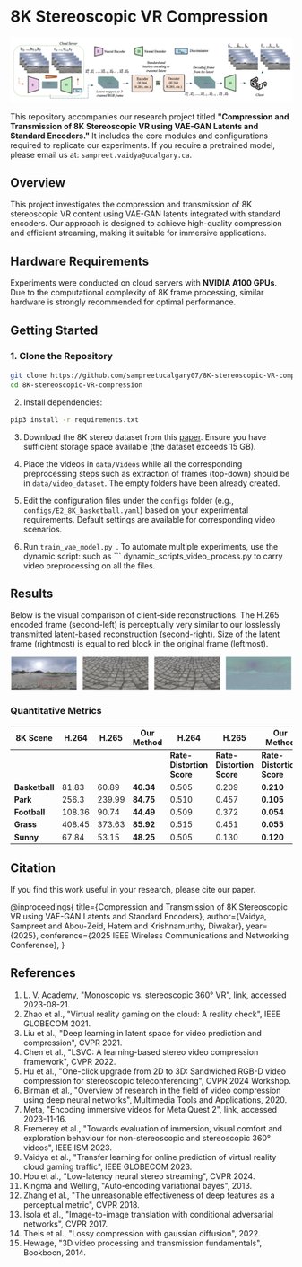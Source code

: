 # 8K Stereoscopic VR Compression

![Architecture](img/Architecture.png)

This repository accompanies our research project titled **"Compression and Transmission of 8K Stereoscopic VR using VAE-GAN Latents and Standard Encoders."** It includes the core modules and configurations required to replicate our experiments. If you require a pretrained model, please email us at: `sampreet.vaidya@ucalgary.ca`.

## Overview

This project investigates the compression and transmission of 8K stereoscopic VR content using VAE-GAN latents integrated with standard encoders. Our approach is designed to achieve high-quality compression and efficient streaming, making it suitable for immersive applications.

<!-- ## Key Features

- **8K Stereoscopic VR Compression:** Combining Variational Autoencoders (VAE) with Generative Adversarial Networks (GAN) for latent-based video compression.
- **Support for Standard Encoders:** Latent space compressed representations are encoded with conventional codecs like H.264 and H.265.
- **Client-Side Reconstruction:** Demonstrates the perceptual quality of reconstructed VR frames compared to conventional methods.

--- -->

## Hardware Requirements

Experiments were conducted on cloud servers with **NVIDIA A100 GPUs**. Due to the computational complexity of 8K frame processing, similar hardware is strongly recommended for optimal performance.

## Getting Started

### 1. Clone the Repository

```bash
git clone https://github.com/sampreetucalgary07/8K-stereoscopic-VR-compression.git
cd 8K-stereoscopic-VR-compression
```

2. Install dependencies:

```bash
pip3 install -r requirements.txt

```

3. Download the 8K stereo dataset from this [paper](https://www.researchgate.net/publication/379125834_Towards_evaluation_of_immersion_visual_comfort_and_exploration_behaviour_for_non-stereoscopic_and_stereoscopic_360_videos). Ensure you have sufficient storage space available (the dataset exceeds 15 GB).

4. Place the videos in `data/Videos` while all the corresponding preprocessing steps such as extraction of frames (top-down) should be in `data/video_dataset`. The empty folders have been already created.

5. Edit the configuration files under the `configs` folder (e.g., `configs/E2_8K_basketball.yaml`) based on your experimental requirements. Default settings are available for corresponding video scenarios.

6. Run `train_vae_model.py `. To automate multiple experiments, use the dynamic script: such as ``` dynamic_scripts_video_process.py to carry video preprocessing on all the files.

## Results

Below is the visual comparison of client-side reconstructions. The H.265 encoded frame (second-left) is perceptually very similar to our losslessly transmitted latent-based reconstruction (second-right). Size of the latent frame (rightmost) is equal to red block in the original frame (leftmost).

![visual-result](img/visual-result.png)

### Quantitative Metrics

| **8K Scene**  | **H.264** | **H.265** | **Our Method** | **H.264** | **H.265** | **Our Method** |
|----------------|-----------|-----------|----------------|-----------|-----------|----------------|
|                |           |           |                | **Rate-Distortion Score** | **Rate-Distortion Score** | **Rate-Distortion Score** |
| **Basketball** | 81.83     | 60.89     | **46.34**      | 0.505     | 0.209     | **0.210**      |
| **Park**       | 256.3     | 239.99    | **84.75**      | 0.510     | 0.457     | **0.105**      |
| **Football**   | 108.36    | 90.74     | **44.49**      | 0.509     | 0.372     | **0.054**      |
| **Grass**      | 408.45    | 373.63    | **85.92**      | 0.515     | 0.451     | **0.055**      |
| **Sunny**      | 67.84     | 53.15     | **48.25**      | 0.505     | 0.130     | **0.120**      |


## Citation

If you find this work useful in your research, please cite our paper.

@inproceedings{
title={Compression and Transmission of 8K Stereoscopic
VR using VAE-GAN Latents and Standard Encoders},
author={Vaidya, Sampreet and Abou-Zeid, Hatem and Krishnamurthy, Diwakar},
year={2025},
conference={2025 IEEE Wireless Communications and Networking Conference}, }

## References

1. L. V. Academy, "Monoscopic vs. stereoscopic 360° VR", link, accessed 2023-08-21.
2. Zhao et al., "Virtual reality gaming on the cloud: A reality check", IEEE GLOBECOM 2021.
3. Liu et al., "Deep learning in latent space for video prediction and compression", CVPR 2021.
4. Chen et al., "LSVC: A learning-based stereo video compression framework", CVPR 2022.
5. Hu et al., "One-click upgrade from 2D to 3D: Sandwiched RGB-D video compression for stereoscopic teleconferencing", CVPR 2024 Workshop.
6. Birman et al., "Overview of research in the field of video compression using deep neural networks", Multimedia Tools and Applications, 2020.
7. Meta, "Encoding immersive videos for Meta Quest 2", link, accessed 2023-11-16.
8. Fremerey et al., "Towards evaluation of immersion, visual comfort and exploration behaviour for non-stereoscopic and stereoscopic 360° videos", IEEE ISM 2023.
9. Vaidya et al., "Transfer learning for online prediction of virtual reality cloud gaming traffic", IEEE GLOBECOM 2023.
10. Hou et al., "Low-latency neural stereo streaming", CVPR 2024.
11. Kingma and Welling, "Auto-encoding variational bayes", 2013.
12. Zhang et al., "The unreasonable effectiveness of deep features as a perceptual metric", CVPR 2018.
13. Isola et al., "Image-to-image translation with conditional adversarial networks", CVPR 2017.
14. Theis et al., "Lossy compression with gaussian diffusion", 2022.
15. Hewage, "3D video processing and transmission fundamentals", Bookboon, 2014.
